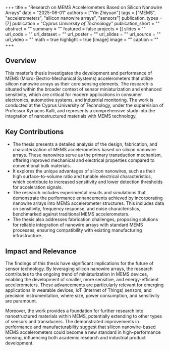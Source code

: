 +++
title = "Research on MEMS Accelerometers Based on Silicon Nanowire Arrays"
date = "2025-06-01"
authors = ["Yin Zhiyuan"]
tags = ["MEMS", "accelerometers", "silicon nanowire arrays", "sensors"]
publication_types = [7]
publication = "_Cyprus University of Technology_"
publication_short = ""
abstract = ""
summary = ""
featured = false
projects = []
slides = ""
url_code = ""
url_dataset = ""
url_poster = ""
url_slides = ""
url_source = ""
url_video = ""
math = true
highlight = true
[image]
image = ""
caption = ""
+++

## Overview

This master's thesis investigates the development and performance of MEMS (Micro-Electro-Mechanical Systems) accelerometers that utilize silicon nanowire arrays as their core sensing elements. The research is situated within the broader context of sensor miniaturization and enhanced sensitivity, which are critical for modern applications in consumer electronics, automotive systems, and industrial monitoring. The work is conducted at the Cyprus University of Technology, under the supervision of Professor Kyriacos Kalli, and represents a comprehensive study into the integration of nanostructured materials with MEMS technology.

## Key Contributions

- The thesis presents a detailed analysis of the design, fabrication, and characterization of MEMS accelerometers based on silicon nanowire arrays. These nanowires serve as the primary transduction mechanism, offering improved mechanical and electrical properties compared to conventional bulk materials.
- It explores the unique advantages of silicon nanowires, such as their high surface-to-volume ratio and tunable electrical characteristics, which contribute to increased sensitivity and lower detection thresholds for acceleration signals.
- The research includes experimental results and simulations that demonstrate the performance enhancements achieved by incorporating nanowire arrays into MEMS accelerometer structures. This includes data on sensitivity, frequency response, and noise characteristics, benchmarked against traditional MEMS accelerometers.
- The thesis also addresses fabrication challenges, proposing solutions for reliable integration of nanowire arrays with standard MEMS processes, ensuring compatibility with existing manufacturing infrastructure.

## Impact and Relevance

The findings of this thesis have significant implications for the future of sensor technology. By leveraging silicon nanowire arrays, the research contributes to the ongoing trend of miniaturization in MEMS devices, enabling the development of smaller, more sensitive, and energy-efficient accelerometers. These advancements are particularly relevant for emerging applications in wearable devices, IoT (Internet of Things) sensors, and precision instrumentation, where size, power consumption, and sensitivity are paramount.

Moreover, the work provides a foundation for further research into nanostructured materials within MEMS, potentially extending to other types of sensors and transducers. The demonstrated improvements in performance and manufacturability suggest that silicon nanowire-based MEMS accelerometers could become a new standard in high-performance sensing, influencing both academic research and industrial product development.
